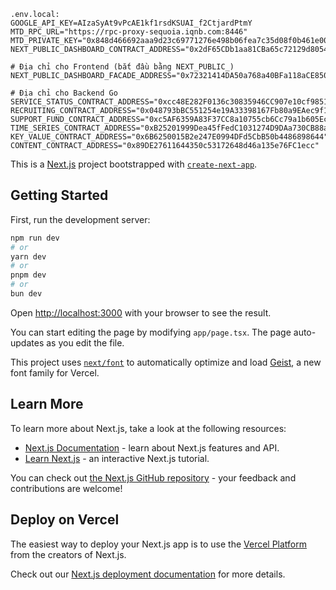 ```
.env.local:
GOOGLE_API_KEY=AIzaSyAt9vPcAE1kf1rsdKSUAI_f2CtjardPtmY
MTD_RPC_URL="https://rpc-proxy-sequoia.iqnb.com:8446"
MTD_PRIVATE_KEY="0x848d466692aaa9d23c69771276e498b06fea7c35d08f0b461e00149714225a48"
NEXT_PUBLIC_DASHBOARD_CONTRACT_ADDRESS="0x2dF65CDb1aa81CBa65c72129d8054BF730B86946"

# Địa chỉ cho Frontend (bắt đầu bằng NEXT_PUBLIC_)
NEXT_PUBLIC_DASHBOARD_FACADE_ADDRESS="0x72321414DA50a768a40BFa118aCE850A7fDedD5a"

# Địa chỉ cho Backend Go
SERVICE_STATUS_CONTRACT_ADDRESS="0xcc48E282F0136c30835946CC907e10cf98517Af8"
RECRUITING_CONTRACT_ADDRESS="0x048793bBC551254e19A33398167Fb80a9EAec9f1"
SUPPORT_FUND_CONTRACT_ADDRESS="0xc5AF6359A83F37CC8a10755cb6Cc79a1b605Ec50"
TIME_SERIES_CONTRACT_ADDRESS="0xB25201999Dea45fFedC1031274D9DAa730CB88a0"
KEY_VALUE_CONTRACT_ADDRESS="0x6B6250015B2e247E0994DFd5CbB50b4486898644"
CONTENT_CONTRACT_ADDRESS="0x89DE27611644350c53172648d46a135e76FC1ecc"

```

This is a [Next.js](https://nextjs.org) project bootstrapped with [`create-next-app`](https://nextjs.org/docs/app/api-reference/cli/create-next-app).

## Getting Started

First, run the development server:

```bash
npm run dev
# or
yarn dev
# or
pnpm dev
# or
bun dev
```

Open [http://localhost:3000](http://localhost:3000) with your browser to see the result.

You can start editing the page by modifying `app/page.tsx`. The page auto-updates as you edit the file.

This project uses [`next/font`](https://nextjs.org/docs/app/building-your-application/optimizing/fonts) to automatically optimize and load [Geist](https://vercel.com/font), a new font family for Vercel.

## Learn More

To learn more about Next.js, take a look at the following resources:

- [Next.js Documentation](https://nextjs.org/docs) - learn about Next.js features and API.
- [Learn Next.js](https://nextjs.org/learn) - an interactive Next.js tutorial.

You can check out [the Next.js GitHub repository](https://github.com/vercel/next.js) - your feedback and contributions are welcome!

## Deploy on Vercel

The easiest way to deploy your Next.js app is to use the [Vercel Platform](https://vercel.com/new?utm_medium=default-template&filter=next.js&utm_source=create-next-app&utm_campaign=create-next-app-readme) from the creators of Next.js.

Check out our [Next.js deployment documentation](https://nextjs.org/docs/app/building-your-application/deploying) for more details.
